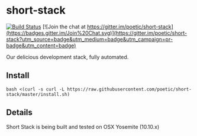 # short-stack

[![Build Status](https://travis-ci.org/poetic/short-stack.svg?branch=travis)](https://travis-ci.org/poetic/short-stack)
[![Join the chat at https://gitter.im/poetic/short-stack](https://badges.gitter.im/Join%20Chat.svg)](https://gitter.im/poetic/short-stack?utm_source=badge&utm_medium=badge&utm_campaign=pr-badge&utm_content=badge)

Our delicious development stack, fully automated.

## Install
`bash <(curl -s curl -L https://raw.githubusercontent.com/poetic/short-stack/master/install.sh)`

## Details

Short Stack is being built and tested on OSX Yosemite (10.10.x)
